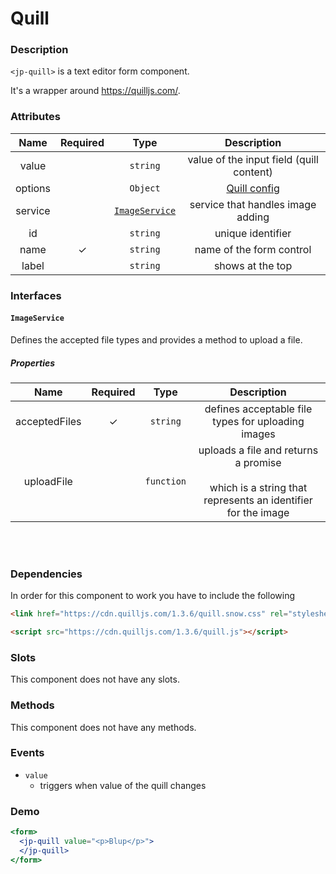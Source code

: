 # Quill

### Description

`<jp-quill>` is a text editor form component.

It's a wrapper around https://quilljs.com/.

### Attributes

| **Name** | **Required** | **Type** | **Description** |
| :----: | :----: | :----: | :---: |
| value | | `string` | value of the input field (quill content) |
| options | |`Object` | [Quill config](https://quilljs.com/docs/configuration/)|
| service | | [`ImageService`](#imageservice) | service that handles image adding |
| id | | `string` | unique identifier |
| name | ✓ | `string` |  name of the form control |
| label | | `string` | shows at the top |

### Interfaces

#### `ImageService`

Defines the accepted file types and provides a method to upload a file.

##### Properties

| **Name** | **Required** | **Type** |**Description** |
| :----: | :----: | :----: | :---: |
| acceptedFiles | ✓ | `string` | defines acceptable file types for uploading images |
| uploadFile |  |`function` | uploads a file and returns a promise <br></br> which is a string that represents an identifier for the image |

<br></br>

### Dependencies

In order for this component to work you have to include the following

```html
<link href="https://cdn.quilljs.com/1.3.6/quill.snow.css" rel="stylesheet">
```
```html
<script src="https://cdn.quilljs.com/1.3.6/quill.js"></script>
```

### Slots

This component does not have any slots.

### Methods

This component does not have any methods.

### Events

- `value` 
  - triggers when value of the quill changes

### Demo

```jsx live
<form>
  <jp-quill value="<p>Blup</p>">
  </jp-quill>
</form>
```

